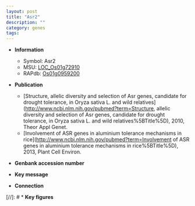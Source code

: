 ```yaml
---
layout: post
title: "Asr2"
description: ""
category: genes
tags: 
---
```


* **Information**  
    + Symbol: Asr2  
    + MSU: [LOC_Os01g72910](http://rice.uga.edu/cgi-bin/ORF_infopage.cgi?orf=LOC_Os01g72910)  
    + RAPdb: [Os01g0959200](http://rapdb.dna.affrc.go.jp/viewer/gbrowse_details/irgsp1?name=Os01g0959200)  

* **Publication**  
    + [Structure, allelic diversity and selection of Asr genes, candidate for drought tolerance, in Oryza sativa L. and wild relatives](http://www.ncbi.nlm.nih.gov/pubmed?term=Structure, allelic diversity and selection of Asr genes, candidate for drought tolerance, in Oryza sativa L. and wild relatives%5BTitle%5D), 2010, Theor Appl Genet.
    + [Involvement of ASR genes in aluminium tolerance mechanisms in rice](http://www.ncbi.nlm.nih.gov/pubmed?term=Involvement of ASR genes in aluminium tolerance mechanisms in rice%5BTitle%5D), 2013, Plant Cell Environ.

* **Genbank accession number**  

* **Key message**  

* **Connection**  

[//]: # * **Key figures**  



